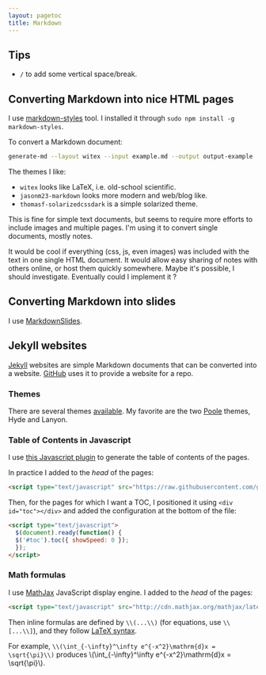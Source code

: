 ```yaml
---
layout: pagetoc
title: Markdown
---
```


## Tips

+ `/` to add some vertical space/break.

## Converting Markdown into nice HTML pages

I use [markdown-styles](https://github.com/mixu/markdown-styles) tool. I installed it through `sudo npm install -g markdown-styles`.

To convert a Markdown document:

~~~sh
generate-md --layout witex --input example.md --output output-example
~~~

The themes I like:

+ `witex` looks like LaTeX, i.e. old-school scientific.
+ `jasonm23-markdown` looks more modern and web/blog like.
+ `thomasf-solarizedcssdark` is a simple solarized theme.

This is fine for simple text documents, but seems to require more efforts to include images and multiple pages. I'm using it to convert single documents, mostly notes.

It would be cool if everything (css, js, even images) was included with the text in one single HTML document. It would allow easy sharing of notes with others online, or host them quickly somewhere. Maybe it's possible, I should investigate. Eventually could I implement it ?

## Converting Markdown into slides

I use [MarkdownSlides](https://github.com/asanzdiego/markdownslides).

## Jekyll websites

[Jekyll](http://jekyllrb.com/) websites are simple Markdown documents that can be converted into a website. [GitHub](https://pages.github.com/) uses it to provide a website for a repo. 

### Themes

There are several themes [available](http://jekyllthemes.org/). My favorite are the two [Poole](http://getpoole.com/) themes, Hyde and Lanyon.

### Table of Contents in Javascript

I use [this Javascript plugin](https://github.com/ghiculescu/jekyll-table-of-contents) to generate the table of contents of the pages.

In practice I added to the *head* of the pages:

~~~html
<script type="text/javascript" src="https://raw.githubusercontent.com/ghiculescu/jekyll-table-of-contents/master/toc.js" ></script>
~~~

Then, for the pages for which I want a TOC, I positioned it using `<div id="toc"></div>` and added the configuration at the bottom of the file:

~~~html
<script type="text/javascript">
  $(document).ready(function() {
  $('#toc').toc({ showSpeed: 0 });
  });
</script>
~~~


### Math formulas

I use [MathJax](http://docs.mathjax.org/en/latest/mathjax.html) JavaScript display engine. I added to the *head* of the pages:

~~~html
<script type="text/javascript" src="http://cdn.mathjax.org/mathjax/latest/MathJax.js?config=TeX-AMS-MML_HTMLorMML" ></script>
~~~

Then inline formulas are defined by `\\(...\\)` (for equations, use `\\[...\\]`), and they follow [LaTeX syntax](https://en.wikibooks.org/wiki/LaTeX/Mathematics).

For example, `\\(\int_{-\infty}^\infty e^{-x^2}\mathrm{d}x = \sqrt{\pi}\\)` produces \\(\int_{-\infty}^\infty e^{-x^2}\mathrm{d}x = \sqrt{\pi}\\).
